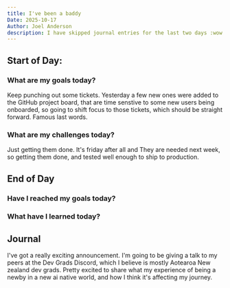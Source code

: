 ```yaml
---
title: I've been a baddy
Date: 2025-10-17
Author: Joel Anderson
description: I have skipped journal entries for the last two days :wow:
---
```


## Start of Day:

### What are my goals today?
Keep punching out some tickets. Yesterday a few new ones were added to the GitHub project board, that are time senstive to some new users being onboarded, so going to shift focus to those tickets, which should be straight forward. Famous last words.


### What are my challenges today?
Just getting them done. It's friday after all and They are needed next week, so getting them done, and tested well enough to ship to production.


## End of Day

### Have I reached my goals today?


### What have I learned today?

## Journal
I've got a really exciting announcement. I'm going to be giving a talk to my peers at the Dev Grads Discord, which I believe is mostly Aotearoa New zealand dev grads. Pretty excited to share what my experience of being a newby in a new ai native world, and how I think it's affecting my journey.

